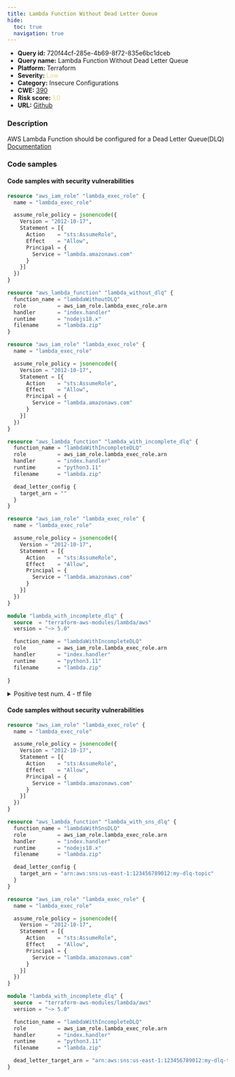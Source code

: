 ```yaml
---
title: Lambda Function Without Dead Letter Queue
hide:
  toc: true
  navigation: true
---
```


<style>
  .highlight .hll {
    background-color: #ff171742;
  }
  .md-content {
    max-width: 1100px;
    margin: 0 auto;
  }
</style>

-   **Query id:** 720f44cf-285e-4b69-8f72-835e6bc1dceb
-   **Query name:** Lambda Function Without Dead Letter Queue
-   **Platform:** Terraform
-   **Severity:** <span style="color:#edd57e">Low</span>
-   **Category:** Insecure Configurations
-   **CWE:** <a href="https://cwe.mitre.org/data/definitions/390.html" onclick="newWindowOpenerSafe(event, 'https://cwe.mitre.org/data/definitions/390.html')">390</a>
-   **Risk score:** <span style="color:#edd57e">1.0</span>
-   **URL:** [Github](https://github.com/Checkmarx/kics/tree/master/assets/queries/terraform/aws/lambda_function_without_dead_letter_queue)

### Description
AWS Lambda Function should be configured for a Dead Letter Queue(DLQ)<br>
[Documentation](https://registry.terraform.io/providers/hashicorp/aws/latest/docs/resources/lambda_function#dead_letter_config)

### Code samples
#### Code samples with security vulnerabilities
```tf title="Positive test num. 1 - tf file" hl_lines="16"
resource "aws_iam_role" "lambda_exec_role" {
  name = "lambda_exec_role"

  assume_role_policy = jsonencode({
    Version = "2012-10-17",
    Statement = [{
      Action    = "sts:AssumeRole",
      Effect    = "Allow",
      Principal = {
        Service = "lambda.amazonaws.com"
      }
    }]
  })
}

resource "aws_lambda_function" "lambda_without_dlq" {
  function_name = "lambdaWithoutDLQ"
  role          = aws_iam_role.lambda_exec_role.arn
  handler       = "index.handler"
  runtime       = "nodejs18.x"
  filename      = "lambda.zip"
}

```
```tf title="Positive test num. 2 - tf file" hl_lines="24"
resource "aws_iam_role" "lambda_exec_role" {
  name = "lambda_exec_role"

  assume_role_policy = jsonencode({
    Version = "2012-10-17",
    Statement = [{
      Action    = "sts:AssumeRole",
      Effect    = "Allow",
      Principal = {
        Service = "lambda.amazonaws.com"
      }
    }]
  })
}

resource "aws_lambda_function" "lambda_with_incomplete_dlq" {
  function_name = "lambdaWithIncompleteDLQ"
  role          = aws_iam_role.lambda_exec_role.arn
  handler       = "index.handler"
  runtime       = "python3.11"
  filename      = "lambda.zip"

  dead_letter_config {
    target_arn = ""
  }
}

```
```tf title="Positive test num. 3 - tf file" hl_lines="16"
resource "aws_iam_role" "lambda_exec_role" {
  name = "lambda_exec_role"

  assume_role_policy = jsonencode({
    Version = "2012-10-17",
    Statement = [{
      Action    = "sts:AssumeRole",
      Effect    = "Allow",
      Principal = {
        Service = "lambda.amazonaws.com"
      }
    }]
  })
}

module "lambda_with_incomplete_dlq" {
  source  = "terraform-aws-modules/lambda/aws"
  version = "~> 5.0"

  function_name = "lambdaWithIncompleteDLQ"
  role          = aws_iam_role.lambda_exec_role.arn
  handler       = "index.handler"
  runtime       = "python3.11"
  filename      = "lambda.zip"
  
}
```
<details><summary>Positive test num. 4 - tf file</summary>

```tf hl_lines="26"
resource "aws_iam_role" "lambda_exec_role" {
  name = "lambda_exec_role"

  assume_role_policy = jsonencode({
    Version = "2012-10-17",
    Statement = [{
      Action    = "sts:AssumeRole",
      Effect    = "Allow",
      Principal = {
        Service = "lambda.amazonaws.com"
      }
    }]
  })
}

module "lambda_with_incomplete_dlq" {
  source  = "terraform-aws-modules/lambda/aws"
  version = "~> 5.0"

  function_name = "lambdaWithIncompleteDLQ"
  role          = aws_iam_role.lambda_exec_role.arn
  handler       = "index.handler"
  runtime       = "python3.11"
  filename      = "lambda.zip"

  dead_letter_target_arn = ""  
}
```
</details>


#### Code samples without security vulnerabilities
```tf title="Negative test num. 1 - tf file"
resource "aws_iam_role" "lambda_exec_role" {
  name = "lambda_exec_role"

  assume_role_policy = jsonencode({
    Version = "2012-10-17",
    Statement = [{
      Action    = "sts:AssumeRole",
      Effect    = "Allow",
      Principal = {
        Service = "lambda.amazonaws.com"
      }
    }]
  })
}

resource "aws_lambda_function" "lambda_with_sns_dlq" {
  function_name = "lambdaWithSnsDLQ"
  role          = aws_iam_role.lambda_exec_role.arn
  handler       = "index.handler"
  runtime       = "nodejs18.x"
  filename      = "lambda.zip"

  dead_letter_config {
    target_arn = "arn:aws:sns:us-east-1:123456789012:my-dlq-topic"
  }
}

```
```tf title="Negative test num. 2 - tf file"
resource "aws_iam_role" "lambda_exec_role" {
  name = "lambda_exec_role"

  assume_role_policy = jsonencode({
    Version = "2012-10-17",
    Statement = [{
      Action    = "sts:AssumeRole",
      Effect    = "Allow",
      Principal = {
        Service = "lambda.amazonaws.com"
      }
    }]
  })
}

module "lambda_with_incomplete_dlq" {
  source  = "terraform-aws-modules/lambda/aws"
  version = "~> 5.0"

  function_name = "lambdaWithIncompleteDLQ"
  role          = aws_iam_role.lambda_exec_role.arn
  handler       = "index.handler"
  runtime       = "python3.11"
  filename      = "lambda.zip"

  dead_letter_target_arn = "arn:aws:sns:us-east-1:123456789012:my-dlq-topic"
}

```

